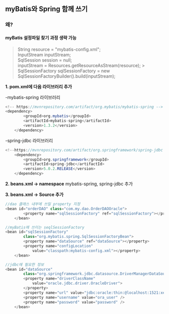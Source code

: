 ## myBatis와 Spring 함께 쓰기

 ###  왜?   
 #### myBatis 설정파일 찾기 과정 생략 가능
>  String resource = "mybatis-config.xml"; 		
>  InputStream inputStream; 		
> SqlSession session = null; 		
>inputStream = Resources.getResourceAsStream(resource); 			> SqlSessionFactory sqlSessionFactory = 
>new  SqlSessionFactoryBuilder().build(inputStream);


**1. pom.xml에 다음 라이브러리 추가**

-mybatis-spring 라이브러리
```java
<!-- https://mvnrepository.com/artifact/org.mybatis/mybatis-spring -->
<dependency>
        <groupId>org.mybatis</groupId>
        <artifactId>mybatis-spring</artifactId>
        <version>1.3.2</version>
    </dependency>
```
-spring-jdbc 라이브러리
```java
<!--https://mvnrepository.com/artifact/org.springframework/spring-jdbc -->
    <dependency>
        <groupId>org.springframework</groupId>
        <artifactId>spring-jdbc</artifactId>
        <version>5.0.2.RELEASE</version>
    </dependency>
```
**2. beans.xml -> namespace**
mybatis-spring, spring-jdbc 추가

**3. beans.xml -> Source 추가**
```java
//dao 클래스 내부에 쓰일 property 지정
<bean id="orderDAO" class="com.my.dao.OrderDAOOracle">
		<property name="sqlSessionFactory" ref="sqlSessionFactory"></property>
	</bean>

//myBatis에 쓰이는 seqlSessionFactory
<bean id="sqlSessionFactory"
		class="org.mybatis.spring.SqlSessionFactoryBean">
		<property name="dataSource" ref="dataSource"></property>
		<property name="configLocation"
			value="classpath:mybatis-config.xml"></property>
	</bean>

//jdbc에 필요한 정보
<bean id="dataSource"
		class="org.springframework.jdbc.datasource.DriverManagerDataSource">
		<property name="driverClassName"
			value="oracle.jdbc.driver.OracleDriver">
		</property>
		<property name="url" value="jdbc:oracle:thin:@localhost:1521:xe" />
		<property name="username" value="ora_user" />
		<property name="password" value="password" />
	</bean>

```
<!--stackedit_data:
eyJoaXN0b3J5IjpbLTc3NjQ0NTYxMCw4ODc5MTc1OTksMTQwMD
M3NTIwNCwxNTE3MDY1NTUsMTgwNjYwOTk0Myw1NTQyNTg1Miwt
MTAxODUwMDg2MCwxNzYwMDczMjcyLC04NDI0NzA0NjMsLTgyOT
A4NjUyNywtODg4NDM2NzgxXX0=
-->